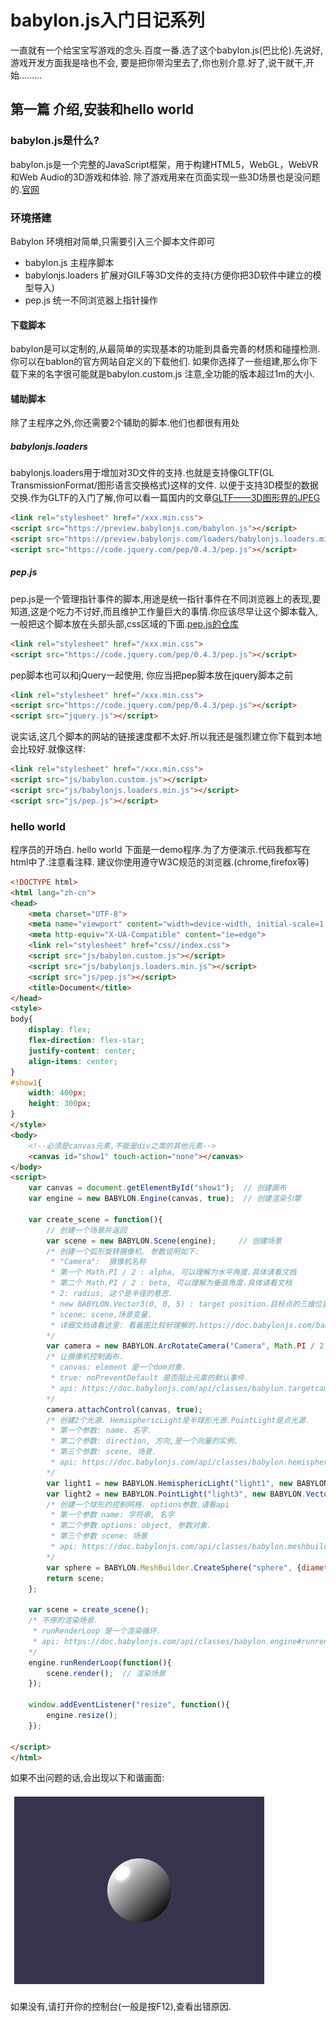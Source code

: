 # babylon.js入门日记系列

一直就有一个给宝宝写游戏的念头.百度一番.选了这个babylon.js(巴比伦).先说好,游戏开发方面我是啥也不会, 要是把你带沟里去了,你也别介意.好了,说干就干,开始.........

## 第一篇 介绍,安装和hello world

### babylon.js是什么?

babylon.js是一个完整的JavaScript框架，用于构建HTML5，WebGL，WebVR和Web Audio的3D游戏和体验. 除了游戏用来在页面实现一些3D场景也是没问题的.[官网](https://www.babylonjs.com) 

### 环境搭建

Babylon 环境相对简单,只需要引入三个脚本文件即可

* babylon.js  主程序脚本
* babylonjs.loaders   扩展对GILF等3D文件的支持(方便你把3D软件中建立的模型导入)
* pep.js   统一不同浏览器上指针操作

#### 下载脚本

babylon是可以定制的,从最简单的实现基本的功能到具备完善的材质和碰撞检测.你可以在bablon的官方网站自定义的下载他们. 如果你选择了一些组建,那么你下载下来的名字很可能就是babylon.custom.js 注意,全功能的版本超过1m的大小.

#### 辅助脚本

除了主程序之外,你还需要2个辅助的脚本.他们也都很有用处

##### babylonjs.loaders

babylonjs.loaders用于增加对3D文件的支持.也就是支持像GLTF(GL TransmissionFormat/图形语言交换格式)这样的文件. 以便于支持3D模型的数据交换.作为GLTF的入门了解,你可以看一篇国内的文章[GLTF——3D图形界的JPEG](https://cloud.tencent.com/developer/news/204942)

```html
<link rel="stylesheet" href="/xxx.min.css">
<script src="https://preview.babylonjs.com/babylon.js"></script>
<script src="https://preview.babylonjs.com/loaders/babylonjs.loaders.min.js"></script>
<script src="https://code.jquery.com/pep/0.4.3/pep.js"></script>
```

##### pep.js

pep.js是一个管理指针事件的脚本,用途是统一指针事件在不同浏览器上的表现,要知道,这是个吃力不讨好,而且维护工作量巨大的事情.你应该尽早让这个脚本载入, 一般把这个脚本放在头部头部,css区域的下面.[pep.js的仓库](https://github.com/jquery/PEP#readme)

```html
<link rel="stylesheet" href="/xxx.min.css">
<script src="https://code.jquery.com/pep/0.4.3/pep.js"></script>
```

pep脚本也可以和jQuery一起使用, 你应当把pep脚本放在jquery脚本之前

```html
<link rel="stylesheet" href="/xxx.min.css">
<script src="https://code.jquery.com/pep/0.4.3/pep.js"></script>
<script src="jquery.js"></script>
```

说实话,这几个脚本的网站的链接速度都不太好.所以我还是强烈建立你下载到本地会比较好.就像这样:

```html
<link rel="stylesheet" href="/xxx.min.css">
<script src="js/babylon.custom.js"></script>
<script src="js/babylonjs.loaders.min.js"></script>
<script src="js/pep.js"></script>
```

### hello world

程序员的开场白. hello world
下面是一demo程序.为了方便演示.代码我都写在html中了.注意看注释. 建议你使用遵守W3C规范的浏览器.(chrome,firefox等)

```html
<!DOCTYPE html>
<html lang="zh-cn">
<head>
    <meta charset="UTF-8">
    <meta name="viewport" content="width=device-width, initial-scale=1.0">
    <meta http-equiv="X-UA-Compatible" content="ie=edge">
    <link rel="stylesheet" href="css//index.css">
    <script src="js/babylon.custom.js"></script>
    <script src="js/babylonjs.loaders.min.js"></script>
    <script src="js/pep.js"></script>
    <title>Document</title>
</head>
<style>
body{
    display: flex;
    flex-direction: flex-star;
    justify-content: center;
    align-items: center;
}
#show1{
    width: 400px;
    height: 300px;
}
</style>
<body>
    <!--必须是canvas元素,不能是div之类的其他元素-->
    <canvas id="show1" touch-action="none"></canvas>
</body>
<script>
    var canvas = document.getElementById("show1");  // 创建画布
    var engine = new BABYLON.Engine(canvas, true);  // 创建渲染引擎

    var create_scene = function(){
        // 创建一个场景并返回
        var scene = new BABYLON.Scene(engine);     // 创建场景
        /* 创建一个弧形旋转摄像机. 参数说明如下:
         * "Camera":  摄像机名称
         * 第一个 Math.PI / 2 : alpha, 可以理解为水平角度.具体请看文档 
         * 第二个 Math.PI / 2 : beta, 可以理解为垂直角度.具体请看文档 
         * 2: radius, 这个是半径的意思.
         * new BABYLON.Vector3(0, 0, 5) : target position.目标点的三维位置,可以理解为中心.这是一个向量类的实例
         * scene: scene,场景变量.
         * 详细文档请看这里: 看着图比较好理解的.https://doc.babylonjs.com/babylon101/cameras#arc-rotate-camera
        */
        var camera = new BABYLON.ArcRotateCamera("Camera", Math.PI / 2, Math.PI / 2, 2, new BABYLON.Vector3(0, 0, 5), scene);
        /* 让摄像机控制画布.
         * canvas: element 是一个dom对象.
         * true: noPreventDefault 是否阻止元素的默认事件.
         * api: https://doc.babylonjs.com/api/classes/babylon.targetcamera
        */
        camera.attachControl(canvas, true);
        /* 创建2个光源. HemisphericLight是半球形光源.PointLight是点光源.
         * 第一个参数: name. 名字.
         * 第二个参数: direction, 方向,是一个向量的实例.
         * 第三个参数: scene, 场景.
         * api: https://doc.babylonjs.com/api/classes/babylon.hemisphericlight#constructor
        */
        var light1 = new BABYLON.HemisphericLight("light1", new BABYLON.Vector3(1, 1, 0), scene);
        var light2 = new BABYLON.PointLight("light3", new BABYLON.Vector3(0, 1, -1), scene);
        /* 创建一个球形的控制网格. options参数,请看api
         * 第一个参数 name: 字符串, 名字
         * 第二个参数 options: object, 参数对象.
         * 第三个参数 scene: 场景
         * api: https://doc.babylonjs.com/api/classes/babylon.meshbuilder#createsphere
        */
        var sphere = BABYLON.MeshBuilder.CreateSphere("sphere", {diameter: 2}, scene);
        return scene;
    };
    
    var scene = create_scene();
    /* 不停的渲染场景.
     * runRenderLoop 是一个渲染循环.
     * api: https://doc.babylonjs.com/api/classes/babylon.engine#runrenderloop
    */
    engine.runRenderLoop(function(){
        scene.render();  // 渲染场景
    });

    window.addEventListener("resize", function(){
        engine.resize();
    });

</script>
</html>
```

如果不出问题的话,会出现以下和谐画面:

![demo1](../md_image/demo1.png)

如果没有,请打开你的控制台(一般是按F12),查看出错原因.